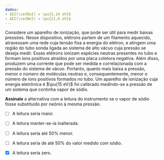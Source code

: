 ```yaml
---
dados:
- $EI(\ce{Na}) = \pu{5,14 eV}$
- $EI(\ce{Ne}) = \pu{21,6 eV}$
---
```


Considere um aparelho de ionização, que pode ser útil para medir baixas pressões. Nesse dispositivo, elétrons partem de um filamento aquecido, atravessam uma rede cuja tensão fixa a energia do elétron, e atingem uma região do tubo sonda ligada ao sistema de alto vácuo cuja pressão se deseja medir. Esses elétrons ionizam espécies neutras presentes no tubo e formam íons positivos atraídos por uma placa coletora negativa. Além disso, produzem uma corrente que pode ser medida e correlacionada com a pressão do sistema de vácuo. Portanto, quanto mais baixa a pressão, menor o número de moléculas neutras e, consequentemente, menor o número de íons positivos formados no tubo.
Um aparelho de ionização cuja energia eletrônica é $\pu{15 eV}$ foi calibrado medindo-se a pressão de um sistema que continha vapor de sódio. 

**Assinale** a alternativa com a leitura do instrumento se o vapor de sódio fosse substituído por neônio à mesma pressão.

- [ ] A leitura seria maior.
- [ ] A leitura manter-se-ia inalterada. 
- [ ] A leitura seria até $50\%$ menor.    
- [ ] A leitura seria de até $50\%$ do valor medido com sódio.    
- [x] A leitura seria zero.    


